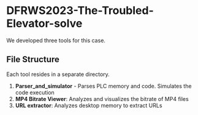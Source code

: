 # DFRWS2023-The-Troubled-Elevator-solve

We developed three tools for this case.

## File Structure

Each tool resides in a separate directory.

1. **Parser_and_simulator** - Parses PLC memory and code. Simulates the code execution
2. **MP4 Bitrate Viewer**: Analyzes and visualizes the bitrate of MP4 files
3. **URL extractor**: Analyzes desktop memory to extract URLs